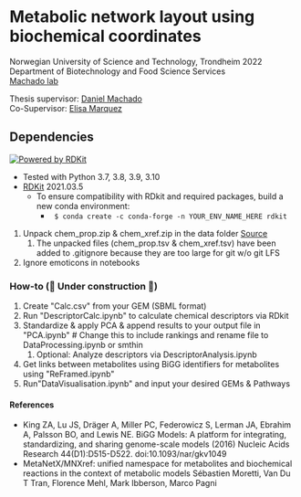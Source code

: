 # Metabolic network layout using biochemical coordinates
Norwegian University of Science and Technology, 
Trondheim 2022\
Department of Biotechnology and Food Science Services\
[Machado lab](https://www.ntnu.edu/ibt/research/computational-biology/#/view/about) 


Thesis supervisor: [Daniel Machado](https://github.com/cdanielmachado/)\
Co-Supervisor: [Elisa Marquez](https://github.com/emarquezz/)

## Dependencies
[![Powered by RDKit](https://img.shields.io/badge/Powered%20by-RDKit-3838ff.svg?logo=data:image/png;base64,iVBORw0KGgoAAAANSUhEUgAAABAAAAAQBAMAAADt3eJSAAAABGdBTUEAALGPC/xhBQAAACBjSFJNAAB6JgAAgIQAAPoAAACA6AAAdTAAAOpgAAA6mAAAF3CculE8AAAAFVBMVEXc3NwUFP8UPP9kZP+MjP+0tP////9ZXZotAAAAAXRSTlMAQObYZgAAAAFiS0dEBmFmuH0AAAAHdElNRQfmAwsPGi+MyC9RAAAAQElEQVQI12NgQABGQUEBMENISUkRLKBsbGwEEhIyBgJFsICLC0iIUdnExcUZwnANQWfApKCK4doRBsKtQFgKAQC5Ww1JEHSEkAAAACV0RVh0ZGF0ZTpjcmVhdGUAMjAyMi0wMy0xMVQxNToyNjo0NyswMDowMDzr2J4AAAAldEVYdGRhdGU6bW9kaWZ5ADIwMjItMDMtMTFUMTU6MjY6NDcrMDA6MDBNtmAiAAAAAElFTkSuQmCC)](https://www.rdkit.org/)

- Tested with Python 3.7, 3.8, 3.9, 3.10
- [RDKit](https://www.rdkit.org/docs/Install.html) 2021.03.5
  - To ensure compatibility with RDkit and required packages, build a new conda environment:
    - ``` $ conda create -c conda-forge -n YOUR_ENV_NAME_HERE rdkit```




1. Unpack chem_prop.zip & chem_xref.zip in the data folder [Source](https://www.metanetx.org/mnxdoc/mnxref.html)
   1. The unpacked files (chem_prop.tsv & chem_xref.tsv) have been added to 
   .gitignore because they are too large for git w/o git LFS 
2. Ignore emoticons in notebooks


### How-to (🚧 Under construction 🚧)

1. Create "Calc.csv" from your GEM (SBML format)
2. Run "DescriptorCalc.ipynb" to calculate chemical descriptors via RDkit
3. Standardize & apply PCA & append results to your output file in "PCA.ipynb" # Change this to include rankings and rename file to DataProcessing.ipynb or smthin
   1. Optional: Analyze descriptors via DescriptorAnalysis.ipynb
4. Get links between metabolites using BiGG identifiers for metabolites using "ReFramed.ipynb"
5. Run"DataVisualisation.ipynb" and input your desired GEMs & Pathways



#### References


- King ZA, Lu JS, Dräger A, Miller PC, Federowicz S, Lerman JA, Ebrahim A, Palsson BO, and Lewis NE. BiGG Models: A platform for integrating, standardizing, and sharing genome-scale models (2016) Nucleic Acids Research 44(D1):D515-D522. doi:10.1093/nar/gkv1049
- MetaNetX/MNXref: unified namespace for metabolites and biochemical reactions in the context of metabolic models
Sébastien Moretti, Van Du T Tran, Florence Mehl, Mark Ibberson, Marco Pagni

